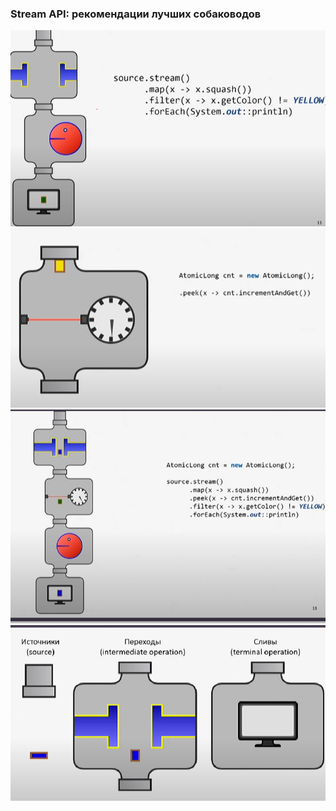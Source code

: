 ### Stream API: рекомендации лучших собаководов
![pic1.png](../../../picture/stream/pic1.png)
![pic2.png](../../../picture/stream/pic2.png)
![pic3.png](../../../picture/stream/pic3.png)
![pic4.png](../../../picture/stream/pic4.png)